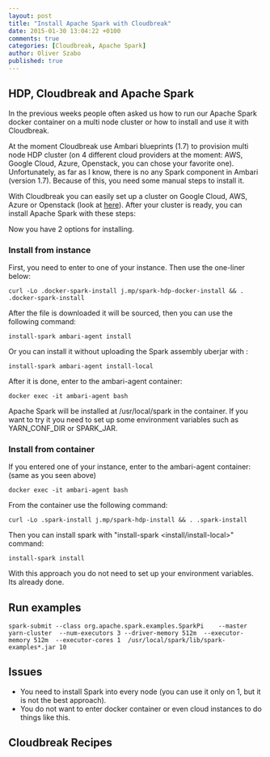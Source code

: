 ```yaml
---
layout: post
title: "Install Apache Spark with Cloudbreak"
date: 2015-01-30 13:04:22 +0100
comments: true
categories: [Cloudbreak, Apache Spark]
author: Oliver Szabo
published: true
---
```


## HDP, Cloudbreak and Apache Spark
In the previous weeks people often asked us how to run our Apache Spark docker container on a multi node cluster or how to install and use it with Cloudbreak.

At the moment Cloudbreak use Ambari blueprints (1.7) to provision multi node HDP cluster (on 4 different cloud providers at the moment: AWS, Google Cloud, Azure, Openstack, you can chose your favorite one). Unfortunately, as far as I know, there is no any Spark component in Ambari (version 1.7). Because of this, you need some manual steps to install it.

With Cloudbreak you can easily set up a cluster on Google Cloud, AWS, Azure or Openstack (look at [here](http://blog.sequenceiq.com/blog/2014/12/23/cloudbreak-on-hdp-2-dot-2/)). After your cluster is ready, you can install Apache Spark with these steps:

Now you have 2 options for installing.
 
### Install from instance

First, you need to enter to one of your instance. Then use the one-liner below:
```
curl -Lo .docker-spark-install j.mp/spark-hdp-docker-install && . .docker-spark-install
```
After the file is downloaded it will be sourced, then you can use the following command:

```
install-spark ambari-agent install
```
Or you can install it without uploading the Spark assembly uberjar with :

```
install-spark ambari-agent install-local
```
After it is done, enter to the ambari-agent container: 
```
docker exec -it ambari-agent bash
```
Apache Spark will be installed at /usr/local/spark in the container. If you want to try it you need to set up some environment variables such as YARN_CONF_DIR or SPARK_JAR.

### Install from container

If you entered one of your instance, enter to the ambari-agent container: (same as you seen above)

```
docker exec -it ambari-agent bash
```
From the container use the following command:
```
curl -Lo .spark-install j.mp/spark-hdp-install && . .spark-install
```
Then you can install spark with "install-spark <install/install-local>" command:
```
install-spark install
```
With this approach you do not need to set up your environment variables. Its already done.

## Run examples

```
spark-submit --class org.apache.spark.examples.SparkPi    --master yarn-cluster  --num-executors 3 --driver-memory 512m  --executor-memory 512m  --executor-cores 1  /usr/local/spark/lib/spark-examples*.jar 10
```

## Issues

* You need to install Spark into every node (you can use it only on 1, but it is not the best approach).
* You do not want to enter docker container or even cloud instances to do things like this.


## Cloudbreak Recipes
